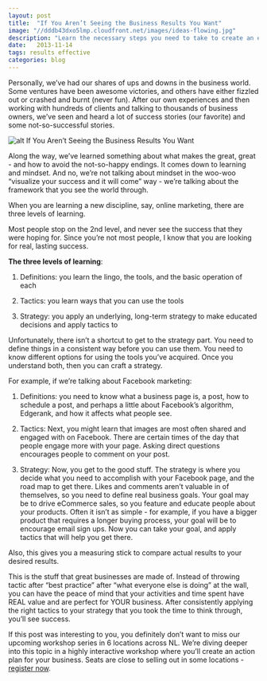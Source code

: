 ```yaml
---
layout: post
title:  "If You Aren’t Seeing the Business Results You Want"
image: "//dddb43dxo5lmp.cloudfront.net/images/ideas-flowing.jpg"
description: "Learn the necessary steps you need to take to create an effective online marketing plan for your business."
date:   2013-11-14
tags: results effective
categories: blog
---
```


Personally, we’ve had our shares of ups and downs in the business world. Some ventures have been awesome victories, and others have either fizzled out or crashed and burnt (never fun). After our own experiences and then working with hundreds of clients and talking to thousands of business owners, we’ve seen and heard a lot of success stories (our favorite) and some not-so-successful stories.

![alt If You Aren’t Seeing the Business Results You Want](/images/ideas-flowing.jpg "If You Aren’t Seeing the Business Results You Want") 

Along the way, we’ve learned something about what makes the great, great - and how to avoid the not-so-happy endings. It comes down to learning and mindset. And no, we’re not talking about mindset in the woo-woo “visualize your success and it will come” way - we’re talking about the framework that you see the world through. 

When you are learning a new discipline, say, online marketing, there are three levels of learning.

Most people stop on the 2nd level, and never see the success that they were hoping for. Since you’re not most people, I know that you are looking for real, lasting success. 

**The three levels of learning**:

1. Definitions: you learn the lingo, the tools, and the basic operation of each

2. Tactics: you learn ways that you can use the tools
  
3. Strategy: you apply an underlying, long-term strategy to make educated decisions and apply tactics to

Unfortunately, there isn’t a shortcut to get to the strategy part. You need to define things in a consistent way before you can use them. You need to know different options for using the tools you’ve acquired. Once you understand both, then you can craft a strategy. 

For example, if we’re talking about Facebook marketing:

1. Definitions: you need to know what a business page is, a post, how to schedule a post, and perhaps a little about Facebook’s algorithm, Edgerank, and how it affects what people see. 

2. Tactics: Next, you might learn that images are most often shared and engaged with on Facebook. There are certain times of the day that people engage more with your page. Asking direct questions encourages people to comment on your post. 
 
3. Strategy: Now, you get to the good stuff. The strategy is where you decide what you need to accomplish with your Facebook page, and the road map to get there. Likes and comments aren’t valuable in of themselves, so you need to define real business goals. Your goal may be to drive eCommerce sales, so you feature and educate people about your products. Often it isn’t as simple - for example, if you have a bigger product that requires a longer buying process, your goal will be to encourage email sign ups. Now you can take your goal, and apply tactics that will help you get there.

Also, this gives you a measuring stick to compare actual results to your desired results.

This is the stuff that great businesses are made of. Instead of throwing tactic after “best practice” after “what everyone else is doing” at the wall, you can have the peace of mind that your activities and time spent have REAL value and are perfect for YOUR business. After consistently applying the right tactics to your strategy that you took the time to think through, you’ll see success.

If this post was interesting to you, you definitely don’t want to miss our upcoming workshop series in 6 locations across NL. We’re diving deeper into this topic in a highly interactive workshop where you’ll create an action plan for your business. Seats are close to selling out in some locations - [register now](http://www.golimitless.ca ).
